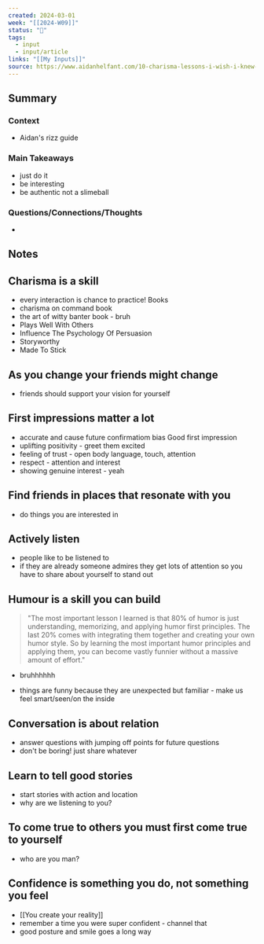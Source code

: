 ```yaml
---
created: 2024-03-01
week: "[[2024-W09]]"
status: "🔴"
tags:
  - input
  - input/article
links: "[[My Inputs]]"
source: https://www.aidanhelfant.com/10-charisma-lessons-i-wish-i-knew-coming-to-college/
---
```

## Summary
### Context
- Aidan's rizz guide
### Main Takeaways
- just do it
- be interesting
- be authentic not a slimeball
### Questions/Connections/Thoughts
- 
## Notes

## Charisma is a skill
- every interaction is chance to practice!
Books
- charisma on command book
- the art of witty banter book - bruh
- Plays Well With Others
- Influence The Psychology Of Persuasion
- Storyworthy
- Made To Stick
## As you change your friends might change
- friends should support your vision for yourself
## First impressions matter a lot
- accurate and cause future confirmatiom bias
Good first impression
- uplifting positivity - greet them excited
- feeling of trust - open body language, touch, attention
- respect - attention and interest
- showing genuine interest - yeah
## Find friends in places that resonate with you
- do things you are interested in
## Actively listen
- people like to be listened to
- if they are already someone admires they get lots of attention so you have to share about yourself to stand out
## Humour is a skill you can build
> "The most important lesson I learned is that 80% of humor is just understanding, memorizing, and applying humor first principles. The last 20% comes with integrating them together and creating your own humor style. So by learning the most important humor principles and applying them, you can become vastly funnier without a massive amount of effort."
- bruhhhhhh

- things are funny because they are unexpected but familiar - make us feel smart/seen/on the inside
## Conversation is about relation
- answer questions with jumping off points for future questions
- don't be boring! just share whatever
## Learn to tell good stories
- start stories with action and location
- why are we listening to you?
## To come true to others you must first come true to yourself
- who are you man?
## Confidence is something you do, not something you feel
- [[You create your reality]]
- remember a time you were super confident - channel that
- good posture and smile goes a long way